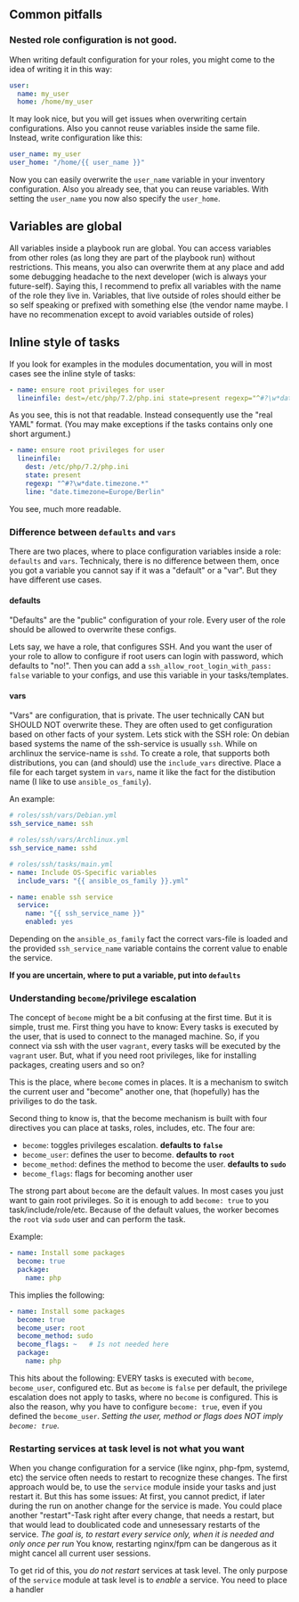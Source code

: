 ## Common pitfalls

### Nested role configuration is not good.

When writing default configuration for your roles, you might come to the idea of writing it in this way:

```yaml
user:
  name: my_user
  home: /home/my_user
```

It may look nice, but you will get issues when overwriting certain configurations.
Also you cannot reuse variables inside the same file.
Instead, write configuration like this:

```yaml
user_name: my_user
user_home: "/home/{{ user_name }}"
```

Now you can easily overwrite the `user_name` variable in your inventory configuration.
Also you already see, that you can reuse variables. With setting the `user_name` you now also specify the `user_home`.

## Variables are global

All variables inside a playbook run are global. You can access variables from other roles (as long they are part of the playbook run) without restrictions.
This means, you also can overwrite them at any place and add some debugging headache to the next developer (wich is always your future-self).
Saying this, I recommend to prefix all variables with the name of the role they live in.
Variables, that live outside of roles should either be so self speaking or prefixed with something else (the vendor name maybe. I have no recommenation except to avoid variables outside of roles)

## Inline style of tasks

If you look for examples in the modules documentation, you will in most cases see the inline style of tasks:

```yaml
- name: ensure root privileges for user
  lineinfile: dest=/etc/php/7.2/php.ini state=present regexp="^#?\w*date.timezone.*" line="date.timezone=Europe/Berlin"
```

As you see, this is not that readable.
Instead consequently use the "real YAML" format. (You may make exceptions if the tasks contains only one short argument.)


```yaml
- name: ensure root privileges for user
  lineinfile: 
    dest: /etc/php/7.2/php.ini 
    state: present 
    regexp: "^#?\w*date.timezone.*" 
    line: "date.timezone=Europe/Berlin"
```

You see, much more readable.

### Difference between `defaults` and `vars`

There are two places, where to place configuration variables inside a role: `defaults` and `vars`.
Technicaly, there is no difference between them, once you got a variable you cannot say if it was a "default" or a "var".
But they have different use cases.

#### defaults

"Defaults" are the "public" configuration of your role. Every user of the role should be allowed to overwrite these configs.

Lets say, we have a role, that configures SSH. And you want the user of your role to allow to configure if root users can login with password, which defaults to "no!".
Then you can add a `ssh_allow_root_login_with_pass: false` variable to your configs, and use this variable in your tasks/templates.

#### vars

"Vars" are configuration, that is private. The user technically CAN but SHOULD NOT overwrite these.
They are often used to get configuration based on other facts of your system.
Lets stick with the SSH role: On debian based systems the name of the ssh-service is usually `ssh`. While on archlinux the service-name is `sshd`.
To create a role, that supports both distributions, you can (and should) use the `include_vars` directive.
Place a file for each target system in `vars`, name it like the fact for the distibution name (I like to use `ansible_os_family`).

An example:

```yaml
# roles/ssh/vars/Debian.yml
ssh_service_name: ssh
```
```yaml
# roles/ssh/vars/Archlinux.yml
ssh_service_name: sshd
```
```yaml
# roles/ssh/tasks/main.yml
- name: Include OS-Specific variables
  include_vars: "{{ ansible_os_family }}.yml"

- name: enable ssh service
  service:
    name: "{{ ssh_service_name }}"
    enabled: yes
```

Depending on the `ansible_os_family` fact the correct vars-file is loaded and the provided `ssh_service_name` variable contains the corrent value to enable the service.

**If you are uncertain, where to put a variable, put into `defaults`**

### Understanding `become`/privilege escalation

The concept of `become` might be a bit confusing at the first time. But it is simple, trust me.
First thing you have to know: Every tasks is executed by the user, that is used to connect to the managed machine.
So, if you connect via ssh with the user `vagrant`, every tasks will be executed by the `vagrant` user.
But, what if you need root privileges, like for installing packages, creating users and so on?

This is the place, where `become` comes in places.
It is a mechanism to switch the current user and "become" another one, that (hopefully) has the priviliges to do the task.

Second thing to know is, that the become mechanism is built with four directives you can place at tasks, roles, includes, etc.
The four are:

- `become`: toggles privileges escalation. **defaults to `false`**
- `become_user`: defines the user to become. **defaults to `root`**
- `become_method`: defines the method to become the user. **defaults to `sudo`**
- `become_flags`: flags for becoming another user


The strong part about `become` are the default values. In most cases you just want to gain root privileges. So it is enough to add `become: true` to you task/include/role/etc.
Because of the default values, the worker becomes  the `root` via `sudo` user and can perform the task.

Example:

```yaml
- name: Install some packages
  become: true
  package:
    name: php
```

This implies the following:

```yaml
- name: Install some packages
  become: true
  become_user: root
  become_method: sudo
  become_flags: ~   # Is not needed here
  package:
    name: php
```

This hits about the following: EVERY tasks is executed with `become`, `become_user`, configured etc.
But as `become` is `false` per default, the privilege escalation does not apply to tasks, where no `become` is configured.
This is also the reason, why you have to configure `become: true`, even if you defined the `become_user`.
*Setting the user, method or flags does NOT imply `become: true`.*



### Restarting services at task level is not what you want

When you change configuration for a service (like nginx, php-fpm, systemd, etc) the service often needs to restart to recognize these changes.
The first approach would be, to use the `service` module inside your tasks and just restart it.
But this has some issues: At first, you cannot predict, if later during the run on another change for the service is made.
You could place another "restart"-Task right after every change, that needs a restart, but that would lead to doublicated code and unnesessary restarts of the service.
*The goal is, to restart every service only, when it is needed and only once per run*
You know, restarting nginx/fpm can be dangerous as it might cancel all current user sessions.

To get rid of this, you *do not restart* services at task level. The only purpose of the `service` module at task level is to *enable* a service.
You need to place a handler
